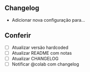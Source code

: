 ## Changelog

<!-- Resuma o problema relacionado ou os novos recursos, explique COMO esse PR resolve o problema e POR QUE você fez as escolhas que fez. -->

- Adicionar nova configuração para...

## Conferir
- [ ] Atualizar versão hardcoded
- [ ] Atualizar README com notas
- [ ] Atualizar CHANGELOG
- [ ] Notificar @colab com changelog
